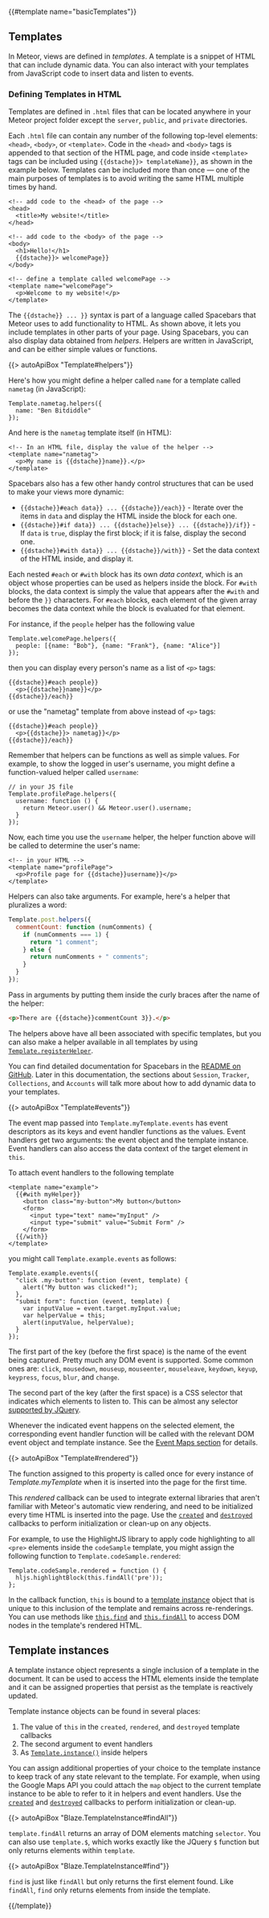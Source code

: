 {{#template name="basicTemplates"}}

<h2 id="templates"><span>Templates</span></h2>

In Meteor, views are defined in _templates_. A template is a snippet of HTML
that can include dynamic data. You can also interact with your templates from
JavaScript code to insert data and listen to events.

<h3 class="api-title" id="defining-templates">Defining Templates in HTML</h3>

Templates are defined in `.html` files that can be located anywhere in your
Meteor project folder except the `server`, `public`, and `private` directories.

Each `.html` file can contain any number of the following top-level elements:
`<head>`, `<body>`, or `<template>`. Code in the `<head>` and `<body>` tags is
appended to that section of the HTML page, and code inside `<template>` tags can
be included using `{{dstache}}> templateName}}`, as shown in the example below.
Templates can be included more than once &mdash; one of the main purposes of
templates is to avoid writing the same HTML multiple times by hand.

```
<!-- add code to the <head> of the page -->
<head>
  <title>My website!</title>
</head>

<!-- add code to the <body> of the page -->
<body>
  <h1>Hello!</h1>
  {{dstache}}> welcomePage}}
</body>

<!-- define a template called welcomePage -->
<template name="welcomePage">
  <p>Welcome to my website!</p>
</template>
```

The `{{dstache}} ... }}` syntax is part of a language called Spacebars that
Meteor uses to add functionality to HTML. As shown above, it lets you include
templates in other parts of your page. Using Spacebars, you can also display
data obtained from _helpers_. Helpers are written in JavaScript, and can be
either simple values or functions.

{{> autoApiBox "Template#helpers"}}

Here's how you might define a helper called `name` for a template called
`nametag` (in JavaScript):

```
Template.nametag.helpers({
  name: "Ben Bitdiddle"
});
```

And here is the `nametag` template itself (in HTML):

```
<!-- In an HTML file, display the value of the helper -->
<template name="nametag">
  <p>My name is {{dstache}}name}}.</p>
</template>
```

Spacebars also has a few other handy control structures that can be used
to make your views more dynamic:

- `{{dstache}}#each data}} ... {{dstache}}/each}}` - Iterate over the items in
`data` and display the HTML inside the block for each one.
- `{{dstache}}#if data}} ... {{dstache}}else}} ... {{dstache}}/if}}` - If `data`
is `true`, display the first block; if it is false, display the second one.
- `{{dstache}}#with data}} ... {{dstache}}/with}}` - Set the data context of
the HTML inside, and display it.

Each nested `#each` or `#with` block has its own _data context_, which is
an object whose properties can be used as helpers inside the block. For
`#with` blocks, the data context is simply the value that appears after
the `#with` and before the `}}` characters. For `#each` blocks, each
element of the given array becomes the data context while the block is
evaluated for that element.

For instance, if the `people` helper has the following value

```
Template.welcomePage.helpers({
  people: [{name: "Bob"}, {name: "Frank"}, {name: "Alice"}]
});
```

then you can display every person's name as a list of `<p>` tags:

```
{{dstache}}#each people}}
  <p>{{dstache}}name}}</p>
{{dstache}}/each}}
```

or use the "nametag" template from above instead of `<p>` tags:

```
{{dstache}}#each people}}
  <p>{{dstache}}> nametag}}</p>
{{dstache}}/each}}
```

Remember that helpers can be functions as well as simple values. For
example, to show the logged in user's username, you might define a
function-valued helper called `username`:

```
// in your JS file
Template.profilePage.helpers({
  username: function () {
    return Meteor.user() && Meteor.user().username;
  }
});
```

Now, each time you use the `username` helper, the helper function above
will be called to determine the user's name:

```
<!-- in your HTML -->
<template name="profilePage">
  <p>Profile page for {{dstache}}username}}</p>
</template>
```

Helpers can also take arguments. For example, here's a helper that pluralizes
a word:

```js
Template.post.helpers({
  commentCount: function (numComments) {
    if (numComments === 1) {
      return "1 comment";
    } else {
      return numComments + " comments";
    }
  }
});
```

Pass in arguments by putting them inside the curly braces after the name of the
helper:

```html
<p>There are {{dstache}}commentCount 3}}.</p>
```

The helpers above have all been associated with specific templates, but
you can also make a helper available in all templates by using
[`Template.registerHelper`](#template_registerhelper).

You can find detailed documentation for Spacebars in the
[README on GitHub](https://github.com/meteor/meteor/blob/devel/packages/spacebars/README.md).
Later in this documentation, the sections about `Session`, `Tracker`,
`Collections`, and `Accounts` will talk more about how to add dynamic data
to your templates.


{{> autoApiBox "Template#events"}}

The event map passed into `Template.myTemplate.events` has event descriptors as
its keys and event handler functions as the values. Event handlers get two
arguments: the event object and the template instance. Event handlers can also
access the data context of the target element in `this`.

To attach event handlers to the following template

```
<template name="example">
  {{#with myHelper}}
    <button class="my-button">My button</button>
    <form>
      <input type="text" name="myInput" />
      <input type="submit" value="Submit Form" />
    </form>
  {{/with}}
</template>
```

you might call `Template.example.events` as follows:

```
Template.example.events({
  "click .my-button": function (event, template) {
    alert("My button was clicked!");
  },
  "submit form": function (event, template) {
    var inputValue = event.target.myInput.value;
    var helperValue = this;
    alert(inputValue, helperValue);
  }
});
```

The first part of the key (before the first space) is the name of the
event being captured. Pretty much any DOM event is supported. Some common
ones are: `click`, `mousedown`, `mouseup`, `mouseenter`, `mouseleave`,
`keydown`, `keyup`, `keypress`, `focus`, `blur`, and `change`.

The second part of the key (after the first space) is a CSS selector that
indicates which elements to listen to. This can be almost any selector
[supported by JQuery](http://api.jquery.com/category/selectors/).

Whenever the indicated event happens on the selected element, the
corresponding event handler function will be called with the relevant DOM
event object and template instance. See the [Event Maps section](#eventmaps)
for details.
<!-- TODO Update the link to full docs for Event Maps -->

{{> autoApiBox "Template#rendered"}}

The function assigned to this property is called once for every instance of
*Template.myTemplate* when it is inserted into the page for the first time.

This _rendered_ callback can be used to integrate external libraries that aren't
familiar with Meteor's automatic view rendering, and need to be initialized
every time HTML is inserted into the page. Use the
[`created`](#template_created) and
[`destroyed`](#template_destroyed) callbacks to perform
initialization or clean-up on any objects.

For example, to use the HighlightJS library to apply code highlighting to
all `<pre>` elements inside the `codeSample` template, you might assign
the following function to `Template.codeSample.rendered`:

<!-- XXX Why is this not a function like Meteor.startup? -->
```
Template.codeSample.rendered = function () {
  hljs.highlightBlock(this.findAll('pre'));
};
```

In the callback function, `this` is bound to a [template
instance](#template_inst) object that is unique to this inclusion of the
template and remains across re-renderings. You can use methods like
[`this.find`](#template_find) and
[`this.findAll`](#template_findAll) to access DOM nodes in the template's
rendered HTML.

<h2 id="template_inst"><span>Template instances</span></h2>

A template instance object represents a single inclusion of a template in the
document.  It can be used to access the HTML elements inside the template and it
can be assigned properties that persist as the template is reactively updated.

Template instance objects can be found in several places:

1. The value of `this` in the `created`, `rendered`,
   and `destroyed` template callbacks
2. The second argument to event handlers
3. As [`Template.instance()`](#template_instance) inside helpers

You can assign additional properties of your choice to the template instance to
keep track of any state relevant to the template. For example, when using the
Google Maps API you could attach the `map` object to the current template
instance to be able to refer to it in helpers and event handlers. Use the
[`created`](#template_created) and [`destroyed`](#template_destroyed) callbacks
to perform initialization or clean-up.

{{> autoApiBox "Blaze.TemplateInstance#findAll"}}

`template.findAll` returns an array of DOM elements matching `selector`. You can
also use `template.$`, which works exactly like the JQuery `$` function but only
returns elements within `template`.

{{> autoApiBox "Blaze.TemplateInstance#find"}}

<!-- XXX Why is this not findOne? -->

`find` is just like `findAll` but only returns the first element found. Like
`findAll`, `find` only returns elements from inside the template.

{{/template}}
